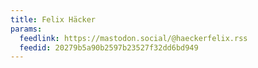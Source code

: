 ```yaml
---
title: Felix Häcker
params:
  feedlink: https://mastodon.social/@haeckerfelix.rss
  feedid: 20279b5a90b2597b23527f32dd6bd949
---
```

